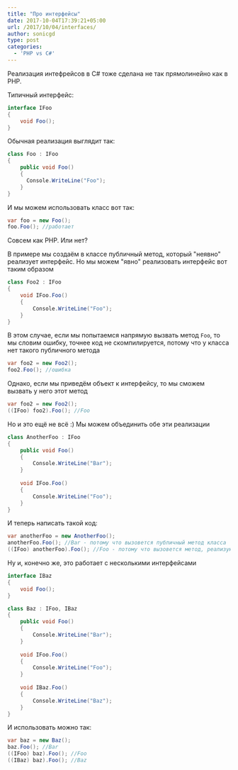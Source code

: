 ```yaml
---
title: "Про интерфейсы"
date: 2017-10-04T17:39:21+05:00
url: /2017/10/04/interfaces/
author: sonicgd
type: post
categories:
  - 'PHP vs C#'
---
```


Реализация интефрейсов в C# тоже сделана не так прямолинейно как в PHP.

Типичный интерфейс:
```csharp
interface IFoo
{
    void Foo();
}
```
Обычная реализация выглядит так:
```csharp
class Foo : IFoo
{
    public void Foo()
    {
      Console.WriteLine("Foo");
    }
}
```
И мы можем использовать класс вот так:
```csharp
var foo = new Foo();
foo.Foo(); //работает
```
Совсем как PHP. Или нет? 

<!--more-->
В примере мы создаём в классе публичный метод, который "неявно" реализует интерфейс. Но мы можем "явно" реализовать интерфейс вот таким образом
```csharp
class Foo2 : IFoo
{
    void IFoo.Foo()
    {
        Console.WriteLine("Foo");
    }
}
```
В этом случае, если мы попытаемся напрямую вызвать метод `Foo`, то мы словим ошибку, точнее код не скомпилируется, потому что у класса нет такого публичного метода
```csharp
var foo2 = new Foo2();
foo2.Foo(); //ошибка
```
Однако, если мы приведём объект к интерфейсу, то мы сможем вызвать у него этот метод
```csharp
var foo2 = new Foo2();
((IFoo) foo2).Foo(); //Foo
```
Но и это ещё не всё :) Мы можем объединить обе эти реализации
```csharp
class AnotherFoo : IFoo
{
    public void Foo()
    {
        Console.WriteLine("Bar");
    }
    
    void IFoo.Foo()
    {
        Console.WriteLine("Foo");
    }
}
```
И теперь написать такой код:
```csharp
var anotherFoo = new AnotherFoo();
anotherFoo.Foo(); //Bar - потому что вызовется публичный метод класса
((IFoo) anotherFoo).Foo(); //Foo - потому что вызовется метод, реализующий интерфейс
```
Ну и, конечно же, это работает с несколькими интерфейсами
```csharp
interface IBaz
{
    void Foo();
}

class Baz : IFoo, IBaz
{
    public void Foo()
    {
        Console.WriteLine("Bar");
    }
    
    void IFoo.Foo()
    {
        Console.WriteLine("Foo");
    }
    
    void IBaz.Foo()
    {
        Console.WriteLine("Baz");
    }
}
```
И использовать можно так:
```csharp
var baz = new Baz();
baz.Foo(); //Bar
((IFoo) baz).Foo(); //Foo
((IBaz) baz).Foo(); //Baz
```

